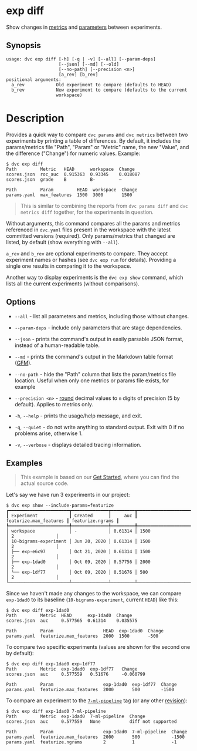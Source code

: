 # exp diff

Show changes in [metrics](/doc/command-reference/metrics) and
[parameters](/doc/command-reference/params) between experiments.

## Synopsis

```usage
usage: dvc exp diff [-h] [-q | -v] [--all] [--param-deps]
                    [--json] [--md] [--old]
                    [--no-path] [--precision <n>]
                    [a_rev] [b_rev]
positional arguments:
  a_rev            Old experiment to compare (defaults to HEAD)
  b_rev            New experiment to compare (defaults to the current
                   workspace)
```

# Description

Provides a quick way to compare `dvc params` and `dvc metrics` between two
experiments by printing a table of differences. By default, it includes the
params/metrics file "Path", "Param" or "Metric" name, the new "Value", and the
difference ("Change") for numeric values. Example:

```dvc
$ dvc exp diff
Path         Metric   HEAD      workspace  Change
scores.json  roc_auc  0.915363  0.93345    0.018087
scores.json  grade    B         B-         —

Path         Param         HEAD  workspace  Change
params.yaml  max_features  1500  3000       1500
```

> This is similar to combining the reports from `dvc params diff` and
> `dvc metrics diff` together, for the experiments in question.

Without arguments, this command compares all the params and metrics referenced
in `dvc.yaml` files present in the <abbr>workspace</abbr> with the latest
committed versions (required). Only params/metrics that changed are listed, by
default (show everything with `--all`).

`a_rev` and `b_rev` are optional experiments to compare. They accept experiment
names or hashes (see `dvc exp run` for details). Providing a single one results
in comparing it to the workspace.

Another way to display experiments is the `dvc exp show` command, which lists
all the current experiments (without comparisons).

## Options

- `--all` - list all parameters and metrics, including those without changes.

- `--param-deps` - include only parameters that are stage dependencies.

- `--json` - prints the command's output in easily parsable JSON format, instead
  of a human-readable table.

- `--md` - prints the command's output in the Markdown table format
  ([GFM](https://github.github.com/gfm/#tables-extension-)).

- `--no-path` - hide the "Path" column that lists the param/metrics file
  location. Useful when only one metrics or params file exists, for example

- `--precision <n>` -
  [round](https://docs.python.org/3/library/functions.html#round) decimal values
  to `n` digits of precision (5 by default). Applies to metrics only.
- `-h`, `--help` - prints the usage/help message, and exit.

- `-q`, `--quiet` - do not write anything to standard output. Exit with 0 if no
  problems arise, otherwise 1.

- `-v`, `--verbose` - displays detailed tracing information.

## Examples

> This example is based on our [Get Started](/doc/start/experiments), where you
> can find the actual source code.

Let's say we have run 3 experiments in our project:

```dvc
$ dvc exp show --include-params=featurize
┏━━━━━━━━━━━━━━━━━━━━━━━┳━━━━━━━━━━━━━━┳━━━━━━━━━┳━━━━━━━━━━━━━━━━━━━━━━━━┳━━━━━━━━━━━━━━━━━━┓
┃ Experiment            ┃ Created      ┃     auc ┃ featurize.max_features ┃ featurize.ngrams ┃
┡━━━━━━━━━━━━━━━━━━━━━━━╇━━━━━━━━━━━━━━╇━━━━━━━━━╇━━━━━━━━━━━━━━━━━━━━━━━━╇━━━━━━━━━━━━━━━━━━┩
│ workspace             │ -            │ 0.61314 │ 1500                   │ 2                │
│ 10-bigrams-experiment │ Jun 20, 2020 │ 0.61314 │ 1500                   │ 2                │
│ ├── exp-e6c97         │ Oct 21, 2020 │ 0.61314 │ 1500                   │ 2                │
│ ├── exp-1dad0         │ Oct 09, 2020 │ 0.57756 │ 2000                   │ 2                │
│ └── exp-1df77         │ Oct 09, 2020 │ 0.51676 │ 500                    │ 2                │
└───────────────────────┴──────────────┴─────────┴────────────────────────┴──────────────────┘
```

Since we haven't made any changes to the workspace, we can compare `exp-1dad0`
to its baseline (`10-bigrams-experiment`, current `HEAD`) like this:

```dvc
$ dvc exp diff exp-1dad0
Path         Metric  HEAD      exp-1dad0  Change
scores.json  auc     0.577565  0.61314    0.035575

Path         Param                   HEAD  exp-1dad0  Change
params.yaml  featurize.max_features  2000  1500       -500
```

To compare two specific experiments (values are shown for the second one by
default):

```dvc
$ dvc exp diff exp-1dad0 exp-1df77
Path         Metric  exp-1dad0  exp-1df77   Change
scores.json  auc     0.577559   0.51676     -0.060799

Path         Param                   exp-1dad0  exp-1df77  Change
params.yaml  featurize.max_features  2000       500        -1500
```

To compare an experiment to the
[`7-ml-pipeline`](https://github.com/iterative/example-get-started/releases/tag/7-ml-pipeline)
tag (or any other [revision](https://git-scm.com/docs/revisions)):

```dvc
$ dvc exp diff exp-1dad0 7-ml-pipeline
Path         Metric  exp-1dad0  7-ml-pipeline  Change
scores.json  auc     0.577559   None           diff not supported

Path         Param                   exp-1dad0  7-ml-pipeline  Change
params.yaml  featurize.max_features  2000       500            -1500
params.yaml  featurize.ngrams        2          1              -1
```
